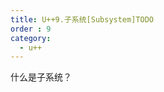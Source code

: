 ```yaml
---
title: U++9.子系统[Subsystem]TODO
order : 9
category:
  - u++
---
```


<ChatMessage avatar="../../assets/emoji/hh.png" :avatarWidth="40">
什么是子系统？
</ChatMessage>
